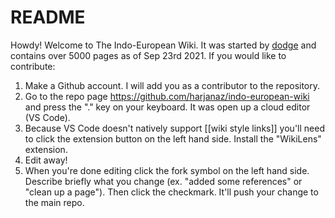 # README

Howdy! Welcome to The Indo-European Wiki. It was started by [dodge](dodge) and contains over 5000 pages as of Sep 23rd 2021. If you would like to contribute:

1. Make a Github account. I will add you as a contributor to the repository.
2. Go to the repo page <https://github.com/harjanaz/indo-european-wiki> and press the "." key on your keyboard. It was open up a cloud editor (VS Code).
3. Because VS Code doesn't natively support [[wiki style links]] you'll need to click the extension button on the left hand side. Install the "WikiLens" extension.
4. Edit away!
5. When you're done editing click the fork symbol on the left hand side. Describe briefly what you change (ex. "added some references" or "clean up a page"). Then click the checkmark. It'll push your change to the main repo.